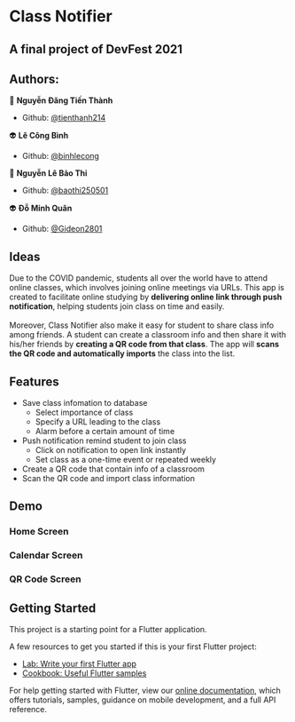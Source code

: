 # Class Notifier

A final project of DevFest 2021
-----------------------------------------

## Authors:
🧑 **Nguyễn Đăng Tiến Thành**
- Github: [@tienthanh214](https://github.com/tienthanh214)

👽 **Lê Công Bình**
- Github: [@binhlecong](https://github.com/binhlecong)

👧 **Nguyễn Lê Bảo Thi**
- Github: [@baothi250501](https://github.com/baothi250501)

👽 **Đỗ Minh Quân**
- Github: [@Gideon2801](https://github.com/Gideon2801)

## Ideas
Due to the COVID pandemic, students all over the world have to attend online classes, which involves joining online meetings via URLs. This app is created to facilitate online studying by **delivering online link through push notification**, helping students join class on time and easily.<br><br>
Moreover, Class Notifier also make it easy for student to share class info among friends. A student can create a classroom info and then share it with his/her friends by **creating a QR code from that class**. The app will **scans the QR code and automatically imports** the class into the list.

## Features
- Save class infomation to database
    - Select importance of class
    - Specify a URL leading to the class
    - Alarm before a certain amount of time
- Push notification remind student to join class
    - Click on notification to open link instantly
    - Set class as a one-time event or repeated weekly
- Create a QR code that contain info of a classroom
- Scan the QR code and import class information

## Demo

### Home Screen

### Calendar Screen

### QR Code Screen

## Getting Started

This project is a starting point for a Flutter application.

A few resources to get you started if this is your first Flutter project:

- [Lab: Write your first Flutter app](https://flutter.dev/docs/get-started/codelab)
- [Cookbook: Useful Flutter samples](https://flutter.dev/docs/cookbook)

For help getting started with Flutter, view our
[online documentation](https://flutter.dev/docs), which offers tutorials,
samples, guidance on mobile development, and a full API reference.
